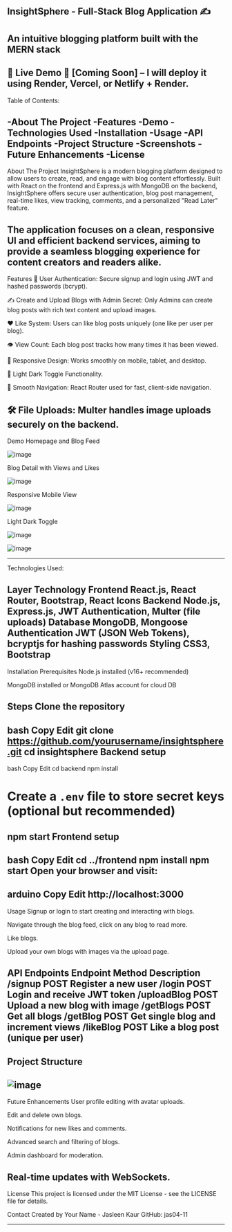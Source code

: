 InsightSphere - Full-Stack Blog Application ✍️
-------------------------------------------------
An intuitive blogging platform built with the MERN stack
----------------------------------------------------------
🚀 Live Demo
🔗 [Coming Soon] – I will deploy it using Render, Vercel, or Netlify + Render.
--------------------------------------------------------------------------
Table of Contents:

-About The Project
-Features
-Demo
-Technologies Used
-Installation
-Usage
-API Endpoints
-Project Structure
-Screenshots
-Future Enhancements
-License
-------------------------------------------------------------------------------------------------------
About The Project
InsightSphere is a modern blogging platform designed to allow users to create, read, and engage with blog content effortlessly. Built with React on the frontend and Express.js with MongoDB on the backend, InsightSphere offers secure user authentication, blog post management, real-time likes, view tracking, comments, and a personalized "Read Later" feature.

The application focuses on a clean, responsive UI and efficient backend services, aiming to provide a seamless blogging experience for content creators and readers alike.
-------------------------------------------------------------------------------------------------------
Features
🔐 User Authentication: Secure signup and login using JWT and hashed passwords (bcrypt).

✍️ Create and Upload Blogs with Admin Secret: Only Admins can create blog posts with rich text content and upload images.

❤️ Like System: Users can like blog posts uniquely (one like per user per blog).

👁️ View Count: Each blog post tracks how many times it has been viewed.

📱 Responsive Design: Works smoothly on mobile, tablet, and desktop.

🌙 Light Dark Toggle Functionality.

🔄 Smooth Navigation: React Router used for fast, client-side navigation.

🛠️ File Uploads: Multer handles image uploads securely on the backend.
---------------------------------------------------------------------------------------
Demo
Homepage and Blog Feed

![image](https://github.com/user-attachments/assets/d1d77098-1125-4223-a454-9a2082cb7df1)

Blog Detail with Views and Likes

![image](https://github.com/user-attachments/assets/03132397-d4df-468a-8097-cc4aa5988e13)

Responsive Mobile View

![image](https://github.com/user-attachments/assets/cbabb6b2-5028-4046-93f6-42276d0a8e15)

Light Dark Toggle

![image](https://github.com/user-attachments/assets/06267b8b-1149-4709-bd7c-24aedf2927f9)

![image](https://github.com/user-attachments/assets/99454d92-a6bb-4c27-b7c0-2c6851103c33)

----------------------------------------------------------------------
Technologies Used:

Layer	Technology
Frontend	React.js, React Router, Bootstrap, React Icons
Backend	Node.js, Express.js, JWT Authentication, Multer (file uploads)
Database	MongoDB, Mongoose
Authentication	JWT (JSON Web Tokens), bcryptjs for hashing passwords
Styling	CSS3, Bootstrap
---------------------------------------------------------------------------------
Installation
Prerequisites
Node.js installed (v16+ recommended)

MongoDB installed or MongoDB Atlas account for cloud DB

Steps
Clone the repository
--------
bash
Copy
Edit
git clone https://github.com/yourusername/insightsphere.git
cd insightsphere
Backend setup
---------
bash
Copy
Edit
cd backend
npm install
# Create a `.env` file to store secret keys (optional but recommended)
npm start
Frontend setup
-----------
bash
Copy
Edit
cd ../frontend
npm install
npm start
Open your browser and visit:
-----------
arduino
Copy
Edit
http://localhost:3000
--------------------------------------------------------------

Usage
Signup or login to start creating and interacting with blogs.

Navigate through the blog feed, click on any blog to read more.

Like blogs.

Upload your own blogs with images via the upload page.

API Endpoints
Endpoint	Method	Description
/signup	POST	Register a new user
/login	POST	Login and receive JWT token
/uploadBlog	POST	Upload a new blog with image
/getBlogs	POST	Get all blogs
/getBlog	POST	Get single blog and increment views
/likeBlog	POST	Like a blog post (unique per user)
-------------------------------------------------------------------
Project Structure
-----------------
![image](https://github.com/user-attachments/assets/db5d2ebf-75e9-42b6-812d-74e5e8836eed)
-------------------------------------------------------------------------
Future Enhancements
User profile editing with avatar uploads.

Edit and delete own blogs.

Notifications for new likes and comments.

Advanced search and filtering of blogs.

Admin dashboard for moderation.

Real-time updates with WebSockets.
--------------------------------------------------------
License
This project is licensed under the MIT License - see the LICENSE file for details.

Contact
Created by Your Name - Jasleen Kaur
GitHub: jas04-11

---------------------------------------------------------------------------------------------


